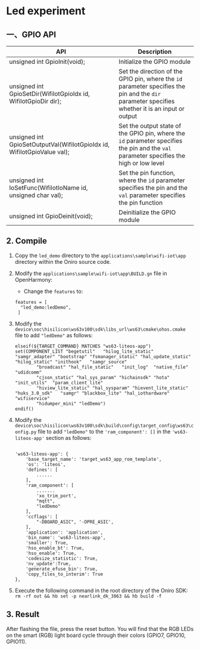 # Led experiment<a name="ZH-CN_TOPIC_0000001130176841"></a>

## 一、GPIO API

| API                                                          | Description                                                  |
| ------------------------------------------------------------ | ------------------------------------------------------------ |
| unsigned int GpioInit(void);                                 | Initialize the GPIO module                                   |
| unsigned int GpioSetDir(WifiIotGpioIdx id, WifiIotGpioDir dir); | Set the direction of the GPIO pin, where the `id` parameter specifies the pin and the `dir` parameter specifies whether it is an input or output |
| unsigned int GpioSetOutputVal(WifiIotGpioIdx id, WifiIotGpioValue val); | Set the output state of the GPIO pin, where the `id` parameter specifies the pin and the `val` parameter specifies the high or low level |
| unsigned int IoSetFunc(WifiIotIoName id, unsigned char val); | Set the pin function, where the `id` parameter specifies the pin and the `val` parameter specifies the pin function |
| unsigned int GpioDeinit(void);                               | Deinitialize the GPIO module                                 |

## 2. **Compile**

1. Copy the `led_demo` directory to the `applications\sample\wifi-iot\app` directory within the Oniro source code.

2. Modify the `applications\sample\wifi-iot\app\BUILD.gn` file in OpenHarmony:

   - Change the `features` to:

   ```
   features = [
     "led_demo:ledDemo",
    ]
   ```

   

3. Modify the `device\soc\hisilicon\ws63v100\sdk\libs_url\ws63\cmake\ohos.cmake` file to add `"ledDemo"` as follows:

    ```
    elseif(${TARGET_COMMAND} MATCHES "ws63-liteos-app")
    set(COMPONENT_LIST "begetutil"   "hilog_lite_static" "samgr_adapter" "bootstrap" "fsmanager_static" "hal_update_static" "hilog_static" "inithook"   "samgr_source"
            "broadcast" "hal_file_static"   "init_log"  "native_file" "udidcomm"
            "cjson_static" "hal_sys_param" "hichainsdk" "hota" "init_utils"  "param_client_lite"
            "hiview_lite_static" "hal_sysparam" "hievent_lite_static" "huks_3.0_sdk"   "samgr" "blackbox_lite" "hal_iothardware" "wifiservice"
            "hidumper_mini" "ledDemo")
    endif()
    ```

4. Modify the `device\soc\hisilicon\ws63v100\sdk\build\config\target_config\ws63\config.py` file to add `"ledDemo"` to the `'ram_component': []` in the `'ws63-liteos-app'` section as follows:

    ```
    
    'ws63-liteos-app': {
        'base_target_name': 'target_ws63_app_rom_template',
        'os': 'liteos',
        'defines': [
            ......
        ],
        'ram_component': [
            .......
            'xo_trim_port',
            "mqtt",
            "ledDemo"
        ],
        'ccflags': [
            "-DBOARD_ASIC", '-DPRE_ASIC',
        ],
        'application': 'application',
        'bin_name': 'ws63-liteos-app',
        'smaller': True,
        'hso_enable_bt': True,
        'hso_enable': True,
        'codesize_statistic': True,
        'nv_update':True,
        'generate_efuse_bin': True,
        'copy_files_to_interim': True
    },
    
    ```

5. Execute the following command in the root directory of the Oniro SDK: `rm -rf out && hb set -p nearlink_dk_3863 && hb build -f`

## 3. Result

After flashing the file, press the reset button. You will find that the RGB LEDs on the smart (RGB) light board cycle through their colors (GPIO7, GPIO10, GPIO11).
